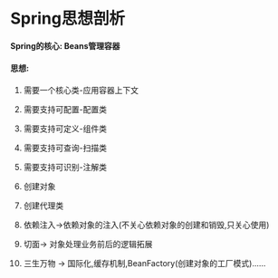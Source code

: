 # Spring思想剖析

#### Spring的核心: Beans管理容器

#### 思想:
1. 需要一个核心类-应用容器上下文
   
2. 需要支持可配置-配置类
3. 需要支持可定义-组件类
4. 需要支持可查询-扫描类
5. 需要支持可识别-注解类
   
6. 创建对象
7. 创建代理类
8. 依赖注入->依赖对象的注入(不关心依赖对象的创建和销毁,只关心使用)
9. 切面-> 对象处理业务前后的逻辑拓展

10. 三生万物 -> 国际化,缓存机制,BeanFactory(创建对象的工厂模式)......